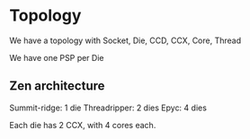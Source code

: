 # Topology

We have a topology with Socket, Die, CCD, CCX, Core, Thread

We have one PSP per Die


## Zen architecture

Summit-ridge: 1 die
Threadripper: 2 dies
Epyc: 4 dies

Each die has 2 CCX, with 4 cores each.



